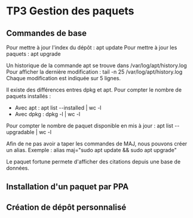 # TP3 Gestion des paquets

## Commandes de base
Pour mettre à jour l'index du dépôt : apt update
Pour mettre à jour les paquets : apt upgrade

Un historique de la commande apt se trouve dans /var/log/apt/history.log
Pour afficher la dernière modification : tail -n 25 /var/log/apt/history.log
Chaque modification est indiquée sur 5 lignes.

Il existe des différences entres dpkg et apt.
Pour compter le nombre de paquets installés :
* Avec apt : apt list --installed | wc -l
* Avec dpkg : dpkg -l | wc -l

Pour compter le nombre de paquet disponible en mis à jour : apt list --upgradable | wc -l

Afin de ne pas avoir a taper les commandes de MAJ, nous pouvons créer un alias.
Exemple : alias maj="sudo apt update && sudo apt upgrade"

Le paquet fortune permete d'afficher des citations depuis une base de données.
## Installation d'un paquet par PPA

## Création de dépôt personnalisé
